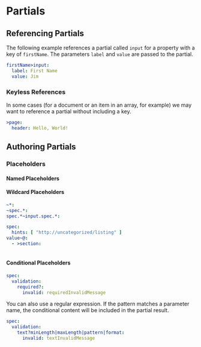 Partials
=================================================

Referencing Partials
-------------------------------------------------

The following example references a partial called `input` for a property with a key of `firstName`. The parameters `label` and `value` are 
passed to the partial.

```YAML
firstName>input:
  label: First Name
  value: Jim
```

### Keyless References

In some cases (for a document or an item in an array, for example)
we may want to reference a partial without including a key.

```YAML
>page:
  header: Hello, World!
```

Authoring Partials
-------------------------------------------------
  
### Placeholders
  
#### Named Placeholders

#### Wildcard Placeholders

```YAML
~*:
~spec.*:
spec.*~input.spec.*:
```

```YAML
spec:
  hints: [ "http://uncategorized/listing" ]
value~@:
  - >section:
      
```

#### Conditional Placeholders

```YAML
spec:
  validation:
    required?:
      invalid: requiredInvalidMessage
```

You can also use a regular expression. If the pattern
matches a parameter name, the conditional content
will be included in the partial result.

```YAML
spec:
  validation:
    text?minLength|maxLength|pattern|format:
      invalid: textInvalidMessage
```
